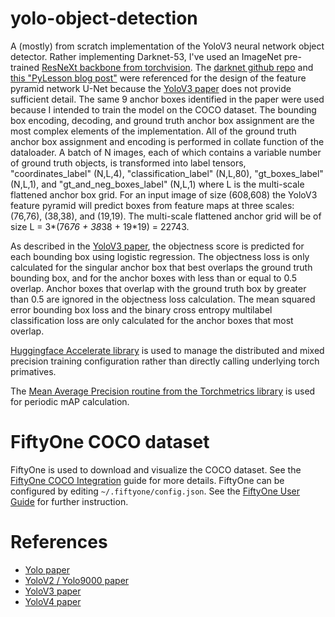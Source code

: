 # yolo-object-detection
A (mostly) from scratch implementation of the YoloV3 neural network object detector. Rather implementing Darknet-53, I've used an ImageNet pre-trained [ResNeXt backbone from torchvision](https://pytorch.org/vision/main/models/resnext.html). The [darknet github repo](https://github.com/pjreddie/darknet) and [this "PyLesson blog post"](https://pylessons.com/YOLOv3-code-explanation) were referenced for the design of the feature pyramid network U-Net because the [YoloV3 paper](https://arxiv.org/abs/1804.02767) does not provide sufficient detail. The same 9 anchor boxes identified in the paper were used because I intended to train the model on the COCO dataset. The bounding box encoding, decoding, and ground truth anchor box assignment are the most complex elements of the implementation. All of the ground truth anchor box assignment and encoding is performed in collate function of the dataloader. A batch of N images, each of which contains a variable number of ground truth objects, is transformed into label tensors, "coordinates_label" (N,L,4), "classification_label" (N,L,80), "gt_boxes_label" (N,L,1), and "gt_and_neg_boxes_label" (N,L,1) where L is the multi-scale flattened anchor box grid. For an input image of size (608,608) the YoloV3 feature pyramid will predict boxes from feature maps at three scales: (76,76), (38,38), and (19,19). The multi-scale flattened anchor grid will be of size L = 3*(76*76 + 38*38 + 19*19) = 22743.

As described in the [YoloV3 paper](https://arxiv.org/abs/1804.02767), the objectness score is predicted for each bounding box using logistic regression. The objectness loss is only calculated for the singular anchor box that best overlaps the ground truth bounding box, and for the anchor boxes with less than or equal to 0.5 overlap. Anchor boxes that overlap with the ground truth box by greater than 0.5 are ignored in the objectness loss calculation. The mean squared error bounding box loss and the binary cross entropy multilabel classification loss are only calculated for the anchor boxes that most overlap.

[Huggingface Accelerate library](https://huggingface.co/docs/accelerate/en/index) is used to manage the distributed and mixed precision training configuration rather than directly calling underlying torch primatives. 

The [Mean Average Precision routine from the Torchmetrics library](https://lightning.ai/docs/torchmetrics/stable/detection/mean_average_precision.html) is used for periodic mAP calculation.


# FiftyOne COCO dataset
FiftyOne is used to download and visualize the COCO dataset. See the [FiftyOne COCO Integration](https://docs.voxel51.com/integrations/coco.html#coco) guide for more details.
FiftyOne can be configured by editing `~/.fiftyone/config.json`. See the [FiftyOne User Guide](https://docs.voxel51.com/user_guide/config.html) for further instruction.

# References
* [Yolo paper](https://arxiv.org/abs/1506.02640)
* [YoloV2 / Yolo9000 paper](https://arxiv.org/abs/1612.08242)
* [YoloV3 paper](https://arxiv.org/abs/1804.02767)
* [YoloV4 paper](https://arxiv.org/abs/2004.10934)